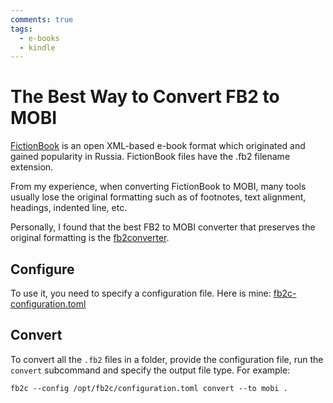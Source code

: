 ```yaml
---
comments: true
tags:
  - e-books
  - kindle
---
```


# The Best Way to Convert FB2 to MOBI

[FictionBook](https://en.wikipedia.org/w/index.php?title=FictionBook&oldid=1139978785)
is an open XML-based e-book format which originated and gained popularity in
Russia. FictionBook files have the .fb2 filename extension.

From my experience, when converting FictionBook to MOBI, many tools usually
lose the original formatting such as of footnotes, text alignment, headings,
indented line, etc.

Personally, I found that the best FB2 to MOBI converter that preserves the
original formatting is the
[fb2converter](https://github.com/rupor-github/fb2converter).

## Configure

To use it, you need to specify a configuration file. Here is mine:
[fb2c-configuration.toml](assets/fb2c/configuration.toml)

## Convert

To convert all the `.fb2` files in a folder, provide the configuration file,
run the `convert` subcommand and specify the output file type. For example:

```
fb2c --config /opt/fb2c/configuration.toml convert --to mobi .
```

